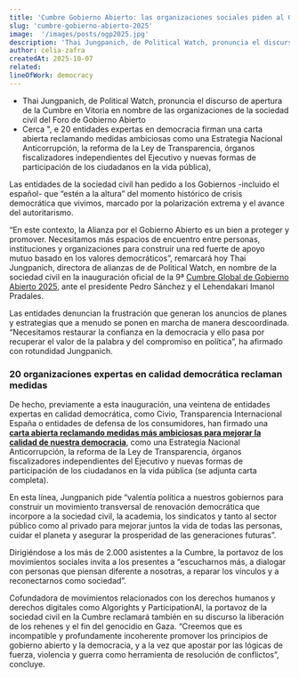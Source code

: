 ```yaml
---
title: 'Cumbre Gobierno Abierto: las organizaciones sociales piden al Gobierno “valentía política” para renovar la democracia'
slug: 'cumbre-gobierno-abierto-2025'
image:  '/images/posts/ogp2025.jpg'
description: 'Thai Jungpanich, de Political Watch, pronuncia el discurso de apertura de la Cumbre en Vitoria en nombre de las organizaciones de la sociedad civil del Foro de Gobierno Abierto'
author: celia-zafra
createdAt: 2025-10-07
related:
lineOfWork: democracy
---
```


* Thai Jungpanich, de Political Watch, pronuncia el discurso de apertura de la Cumbre en Vitoria en nombre de las organizaciones de la sociedad civil del Foro de Gobierno Abierto
* Cerca ", e 20 entidades expertas en democracia firman una carta abierta reclamando medidas ambiciosas como una Estrategia Nacional Anticorrupción, la reforma de la Ley de Transparencia, órganos fiscalizadores independientes del Ejecutivo y nuevas formas de participación de los ciudadanos en la vida pública),

Las entidades de la sociedad civil han pedido a los Gobiernos -incluido el español- que “estén a la altura” del momento histórico de crisis democrática que vivimos, marcado por la polarización extrema y el avance del autoritarismo.

“En este contexto, la Alianza por el Gobierno Abierto  es  un  bien  a  proteger  y  promover.  Necesitamos  más  espacios  de  encuentro  entre personas, instituciones y organizaciones para construir una red fuerte de apoyo mutuo  basado  en  los  valores democráticos”, remarcará hoy Thai Jungpanich, directora de alianzas de de Political Watch, en nombre de la sociedad civil en la inauguración oficial de la 9ª [Cumbre Global de Gobierno Abierto 2025](https://spain.ogpsummit.org/p/#/overview), ante el presidente Pedro Sánchez y el Lehendakari Imanol Pradales.

Las entidades denuncian la frustración que generan los anuncios de planes y estrategias que a menudo se ponen en marcha de manera descoordinada. “Necesitamos restaurar la confianza en la democracia y ello pasa por recuperar el valor de la palabra y del compromiso en política”, ha afirmado con rotundidad Jungpanich.

### 20 organizaciones expertas en calidad democrática reclaman medidas

De hecho, previamente a esta inauguración, una veintena de entidades expertas en calidad democrática, como Civio, Transparencia Internacional España o entidades de defensa de los consumidores, han firmado una [**carta abierta reclamando medidas más ambiciosas para mejorar la calidad de nuestra democracia**](https://drive.google.com/file/d/1-VTKMfuDoZdhdDGraM7XYkMGsTE6yEOT/view?usp=sharing), como una Estrategia Nacional Anticorrupción, la reforma de la Ley de Transparencia, órganos fiscalizadores independientes del Ejecutivo y nuevas formas de participación de los ciudadanos en la vida pública (se adjunta carta completa).

En esta línea, Jungpanich pide “valentía política a nuestros gobiernos para construir un movimiento transversal de renovación democrática que incorpore a la sociedad civil, la academia, los sindicatos y tanto al sector público como al privado para mejorar juntos la vida de todas las personas, cuidar el planeta y asegurar la prosperidad de las generaciones futuras”.

Dirigiéndose a los más de 2.000 asistentes a la Cumbre, la portavoz de los movimientos sociales invita a los presentes a “escucharnos más, a dialogar con personas que piensan diferente a nosotras, a reparar los vínculos y a reconectarnos como sociedad”.

Cofundadora de movimientos relacionados con los derechos humanos y derechos digitales como Algorights y ParticipationAI, la portavoz de la sociedad civil en la Cumbre reclamará también en su discurso la liberación de los rehenes y el fin del genocidio en Gaza. “Creemos  que  es  incompatible  y  profundamente incoherente promover los principios de gobierno abierto y la democracia, y a la vez que apostar por las lógicas de fuerza, violencia y guerra como herramienta de resolución de conflictos”, concluye.
